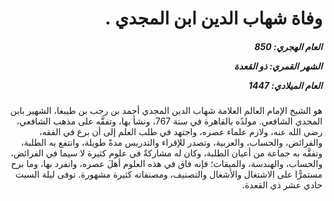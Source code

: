 <h1 dir="rtl">وفاة شهاب الدين ابن المجدي .</h1>

<h5 dir="rtl">العام الهجري:  850

الشهر القمري: ذو القعدة

العام الميلادي: 1447</h5>

<p dir="rtl">هو الشيخ الإمام العالم العلامة شهاب الدين المجدي أحمد بن رجب بن طيبغا، الشهير بابن المجدي الشافعي. مولدُه بالقاهرة في سنة 767، ونشأ بها، وتفقَّه على مذهب الشافعي، رضي الله عنه، ولازم علماء عصره، واجتهد في طلب العلم إلى أن برع في الفقه، والفرائض، والحساب، والعربية، وتصدر للإقراء والتدريس مدةً طويلة، وانتفع به الطلبة، وتفقَّه به جماعة من أعيان الطلبة، وكان له مشاركةٌ في علوم كثيرة لا سيما في الفرائض، والحساب، والهندسة، والميقات؛ فإنه فاق في هذه العلوم أهلَ عصره، وانفرد بها، وما برح مستمرًّا على الاشتغال والأشغال والتصنيف، ومصنفاته كثيرة مشهورة. توفى ليلة السبت حادي عشر ذي القعدة.</p></br>
